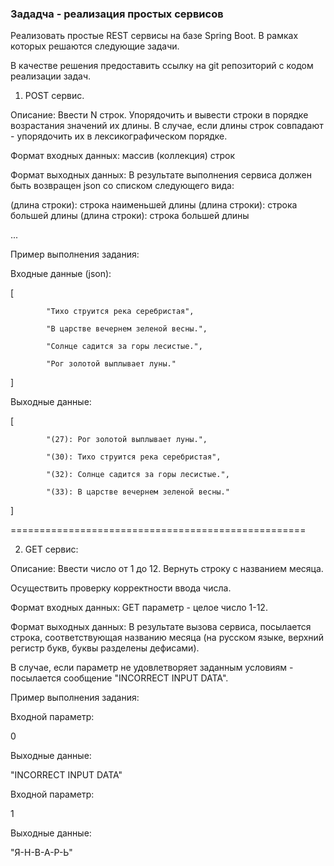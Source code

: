### Зададча - реализация простых сервисов


 Реализовать простые REST сервисы на базе Spring Boot. В рамках которых решаются следующие задачи.

В качестве решения предоставить ссылку на git репозиторий с кодом реализации задач.
 
1) POST сервис.

Описание: Ввести N строк. Упорядочить и вывести строки в порядке возрастания значений их длины. В случае, если длины строк совпадают - упорядочить их в лексикографическом порядке.
 
Формат входных данных: массив (коллекция) строк
 
Формат выходных данных: В результате выполнения сервиса должен быть возвращен json со списком следующего вида:
 
(длина строки): строка наименьшей длины
(длина строки): строка большей длины
(длина строки): строка большей длины

...
 
Пример выполнения задания:

Входные данные (json):

[

            "Тихо струится река серебристая",

            "В царстве вечернем зеленой весны.",

            "Солнце садится за горы лесистые.",

            "Рог золотой выплывает луны."

]
 
Выходные данные:
 
[

            "(27): Рог золотой выплывает луны.",

            "(30): Тихо струится река серебристая",

            "(32): Солнце садится за горы лесистые.",

            "(33): В царстве вечернем зеленой весны."

]

 

===================================================

 
2) GET сервис:

Описание: Ввести число от 1 до 12. Вернуть строку с названием месяца.

Осуществить проверку корректности ввода числа.
 
Формат входных данных: GET параметр - целое число 1-12.

 
Формат выходных данных: В результате вызова сервиса, посылается строка, соответствующая названию месяца (на русском языке, верхний регистр букв, буквы разделены дефисами).

В случае, если параметр не удовлетворяет заданным условиям - посылается сообщение "INCORRECT INPUT DATA".

 

Пример выполнения задания:

Входной параметр:

0

 

Выходные данные:

"INCORRECT INPUT DATA"

 

Входной параметр:

1

 

Выходные данные:

"Я-Н-В-А-Р-Ь"

